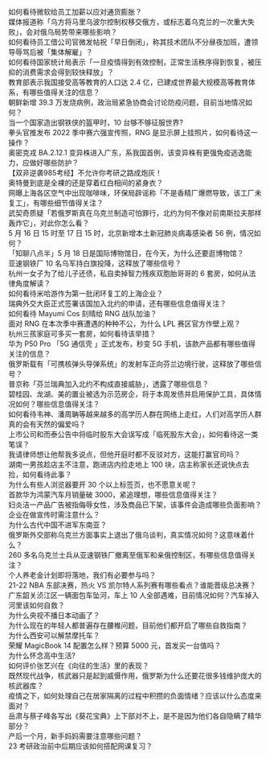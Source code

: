 如何看待微软给员工加薪以应对通货膨胀？  
媒体报道称「乌方将马里乌波尔控制权移交俄方，或标志着乌克兰的一次重大失败」，会对俄乌局势带来哪些影响？  
如何看待员工借公司官微发帖祝「早日倒闭」，称其技术团队不分昼夜加班，遭领导辱骂后被「集体解雇」？  
如何看待国家统计局表示「一旦疫情得到有效控制，正常生活秩序得到恢复，被压抑的消费需求会得到较快释放」？  
教育部表示我国接受高等教育的人口达 2.4 亿，已建成世界最大规模高等教育体系，有哪些值得关注的信息？  
朝鲜新增 39.3 万发烧病例，政治局紧急协商会讨论防疫问题，目前当地情况如何？  
当一个国家造出钢铁侠的盔甲时，10 台够不够征服世界?  
拳头官推发布 2022 季中赛六强宣传照，RNG 是显示屏上挂照片，如何看待这一操作？  
奥密克戎 BA.2.12.1 变异株进入广东，系我国首例，该变异株有更强免疫逃逸能力，应做好哪些防护？  
【双非逆袭985考经】不允许你考研之路成炮灰！  
奥特曼到底是全裸的还是穿着红白相间的紧身衣？  
网曝上海各区空气中出现咖啡味，环保局辟谣称「不是香精厂爆燃导致，该工厂未复工」，有哪些细节值得关注？  
武契奇质疑「若俄罗斯真在乌克兰制造可怕罪行，北约为何不像对前南斯拉夫那样轰炸它」，对此你怎么看？  
5 月 16 日 15 时至 17 日 15 时，北京新增本土新冠肺炎病毒感染者 56 例，情况如何？  
「知聊八点半」5 月 18 日是国际博物馆日，在今天，为什么还要逛博物馆？   
亚速钢铁厂 10 名乌军持白旗投降，这释放了哪些信号？  
杭州一女子为了给儿子还债，私自卖掉智力残疾双胞胎哥哥的 6 套房，如何从法律角度解读？  
如何看待米哈游作为第一批闭环复工的上海企业？  
瑞典外交大臣正式签署该国加入北约的申请，还有哪些信息值得关注？  
如何看待 Mayumi Cos 刻晴给 RNG 战队加油？  
面对 RNG 在本次季中赛遭遇的种种不公，为什么 LPL 赛区官方作壁上观？  
杭州三孩家庭可多买一套房，如何看待该举措？  
华为 P50 Pro 「5G 通信壳 」正式发布，秒变 5G 手机，该款产品都有哪些值得关注的信息？  
俄罗斯载有「可携核弹头导弹系统」的发射车正向芬兰边境行驶，这释放了哪些信号？  
普京称「芬兰瑞典加入北约不构成直接威胁」，透露了哪些信息？  
碧桂园、龙湖、美的置业被选为示范房企，将于本周发债并启用保护工具，具体情况如何？哪些信息值得关注？  
如何看待韦神、潘周聃等越来越多的高学历人群在网络上走红，人们对高学历人群真的会有天然的偏爱吗？  
上市公司和而泰公告中将临时股东大会误写成「临死股东大会」，如何看待这一类笔误？  
我请律师想让他帮我多说点，但他开庭时都不反驳对方，这能打赢官司吗？  
湖南一男孩趁店主不注意，跑进店内捡走地上 100 块，店主称家长还说快点去捡，如何看待此事？  
为什么有些人浏览器要开 30 个以上标签页，也不愿意关呢？  
首款华为鸿蒙汽车月销量破 3000，紧追理想，哪些信息值得关注？  
妇炎洁一产品广告被指侮辱女性，涉及商品已下架，该事件会造成哪些负面影响？企业在做宣传时需注意什么？  
为什么古代中国不进军东南亚？  
俄罗斯外交部称乌克兰方面事实上退出了俄乌谈判，真实情况如何？这意味着什么？  
260 多名乌克兰士兵从亚速钢铁厂撤离至俄军和亲俄控制区，有哪些信息值得关注？  
个人养老金计划即将落地，我们有必要参与吗？  
21-22 NBA 东部决赛，热火 VS 凯尔特人系列赛有哪些看点？谁能晋级总决赛？  
广东韶关浈江区一辆面包车坠河，车上 10 人全部遇难，目前情况如何？汽车掉入河里该如何自救？  
为什么央视不播日本动画了？  
为什么现在的年轻人都普遍存在腰椎问题，目前他们都开启了哪些自救指南？  
为什么西安可以解禁摩托车？  
荣耀 MagicBook 14 配置怎么样？预算 5000 元，首发买一台值吗？  
为什么怀念高中生活?  
如何评价张艺兴在《向往的生活》里的表现？  
既然现代战争，核武器只是起到威慑作用，俄罗斯为什么还要花很多钱维护庞大的核武器库？  
疫情之下，如何处理自己在居家隔离的过程中积攒的负面情绪？应该以什么态度来面对？  
岳肃与蔡子峰各写出《葵花宝典》上下部对不上，是不是因为他们各自隐瞒了精华部分？  
产后一个月，新手妈妈需要注意哪些问题？  
23 考研政治前中后期应该如何搭配网课复习？  
